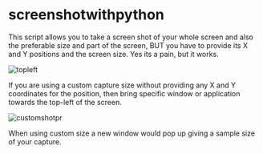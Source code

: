 
# screenshotwithpython
This script allows you to take a screen shot of your whole screen and also the preferable size and part of the screen, BUT you have to provide its X and Y positions and the screen size. Yes its a pain, but it works.



![topleft](https://user-images.githubusercontent.com/65610828/123515930-3197a580-d6a2-11eb-859d-931408393053.PNG)




If you are using a custom capture size without providing any X and Y coordinates for the position, then bring specific window or application towards the top-left of the screen.


![customshotpr](https://user-images.githubusercontent.com/65610828/123515990-94893c80-d6a2-11eb-99d5-204e5e823b8a.PNG)




When using custom size a new window would pop up giving a sample size of your capture.



